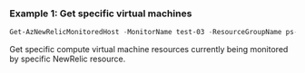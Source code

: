 ### Example 1: Get specific virtual machines
```powershell
Get-AzNewRelicMonitoredHost -MonitorName test-03 -ResourceGroupName ps-test -VMId test-vm-01 -UserEmail user1@outlook.com
```

Get specific compute virtual machine resources currently being monitored by specific NewRelic resource.